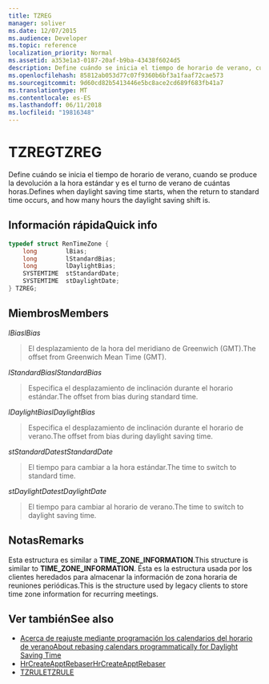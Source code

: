 ```yaml
---
title: TZREG
manager: soliver
ms.date: 12/07/2015
ms.audience: Developer
ms.topic: reference
localization_priority: Normal
ms.assetid: a353e1a3-0187-20af-b9ba-43438f6024d5
description: Define cuándo se inicia el tiempo de horario de verano, cuando se produce la devolución a la hora estándar y es el turno de verano de cuántas horas.
ms.openlocfilehash: 85812ab053d77c07f9360b6bf3a1faaf72cae573
ms.sourcegitcommit: 9d60cd82b5413446e5bc8ace2cd689f683fb41a7
ms.translationtype: MT
ms.contentlocale: es-ES
ms.lasthandoff: 06/11/2018
ms.locfileid: "19816348"
---
```

# <a name="tzreg"></a><span data-ttu-id="0097d-103">TZREG</span><span class="sxs-lookup"><span data-stu-id="0097d-103">TZREG</span></span>

<span data-ttu-id="0097d-104">Define cuándo se inicia el tiempo de horario de verano, cuando se produce la devolución a la hora estándar y es el turno de verano de cuántas horas.</span><span class="sxs-lookup"><span data-stu-id="0097d-104">Defines when daylight saving time starts, when the return to standard time occurs, and how many hours the daylight saving shift is.</span></span>
  
## <a name="quick-info"></a><span data-ttu-id="0097d-105">Información rápida</span><span class="sxs-lookup"><span data-stu-id="0097d-105">Quick info</span></span>

```cpp
typedef struct RenTimeZone { 
    long        lBias;  
    long        lStandardBias; 
    long        lDaylightBias; 
    SYSTEMTIME  stStandardDate; 
    SYSTEMTIME  stDaylightDate; 
} TZREG; 

```

## <a name="members"></a><span data-ttu-id="0097d-106">Miembros</span><span class="sxs-lookup"><span data-stu-id="0097d-106">Members</span></span>

<span data-ttu-id="0097d-107">_lBias_</span><span class="sxs-lookup"><span data-stu-id="0097d-107">_lBias_</span></span>
  
> <span data-ttu-id="0097d-108">El desplazamiento de la hora del meridiano de Greenwich (GMT).</span><span class="sxs-lookup"><span data-stu-id="0097d-108">The offset from Greenwich Mean Time (GMT).</span></span>
    
<span data-ttu-id="0097d-109">_lStandardBias_</span><span class="sxs-lookup"><span data-stu-id="0097d-109">_lStandardBias_</span></span>
  
> <span data-ttu-id="0097d-110">Especifica el desplazamiento de inclinación durante el horario estándar.</span><span class="sxs-lookup"><span data-stu-id="0097d-110">The offset from bias during standard time.</span></span>
    
<span data-ttu-id="0097d-111">_lDaylightBias_</span><span class="sxs-lookup"><span data-stu-id="0097d-111">_lDaylightBias_</span></span>
  
> <span data-ttu-id="0097d-112">Especifica el desplazamiento de inclinación durante el horario de verano.</span><span class="sxs-lookup"><span data-stu-id="0097d-112">The offset from bias during daylight saving time.</span></span>
    
<span data-ttu-id="0097d-113">_stStandardDate_</span><span class="sxs-lookup"><span data-stu-id="0097d-113">_stStandardDate_</span></span>
  
> <span data-ttu-id="0097d-114">El tiempo para cambiar a la hora estándar.</span><span class="sxs-lookup"><span data-stu-id="0097d-114">The time to switch to standard time.</span></span>
    
<span data-ttu-id="0097d-115">_stDaylightDate_</span><span class="sxs-lookup"><span data-stu-id="0097d-115">_stDaylightDate_</span></span>
  
> <span data-ttu-id="0097d-116">El tiempo para cambiar al horario de verano.</span><span class="sxs-lookup"><span data-stu-id="0097d-116">The time to switch to daylight saving time.</span></span>
    
## <a name="remarks"></a><span data-ttu-id="0097d-117">Notas</span><span class="sxs-lookup"><span data-stu-id="0097d-117">Remarks</span></span>

<span data-ttu-id="0097d-118">Esta estructura es similar a **TIME_ZONE_INFORMATION**.</span><span class="sxs-lookup"><span data-stu-id="0097d-118">This structure is similar to **TIME_ZONE_INFORMATION**.</span></span> <span data-ttu-id="0097d-119">Ésta es la estructura usada por los clientes heredados para almacenar la información de zona horaria de reuniones periódicas.</span><span class="sxs-lookup"><span data-stu-id="0097d-119">This is the structure used by legacy clients to store time zone information for recurring meetings.</span></span>
  
## <a name="see-also"></a><span data-ttu-id="0097d-120">Ver también</span><span class="sxs-lookup"><span data-stu-id="0097d-120">See also</span></span>

- [<span data-ttu-id="0097d-121">Acerca de reajuste mediante programación los calendarios del horario de verano</span><span class="sxs-lookup"><span data-stu-id="0097d-121">About rebasing calendars programmatically for Daylight Saving Time</span></span>](about-rebasing-calendars-programmatically-for-daylight-saving-time.md)  
- [<span data-ttu-id="0097d-122">HrCreateApptRebaser</span><span class="sxs-lookup"><span data-stu-id="0097d-122">HrCreateApptRebaser</span></span>](hrcreateapptrebaser.md)  
- [<span data-ttu-id="0097d-123">TZRULE</span><span class="sxs-lookup"><span data-stu-id="0097d-123">TZRULE</span></span>](tzrule.md)

